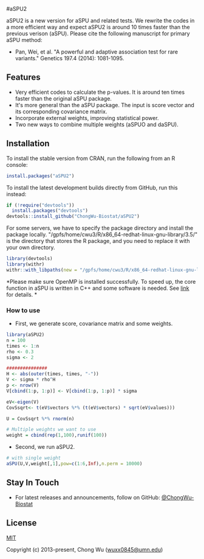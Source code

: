 #aSPU2 

aSPU2 is a new version for aSPU and related tests. We rewrite the codes in a more efficient way and expect aSPU2 is around 10 times faster than the previous verison (aSPU). Please cite the following manuscript for primary aSPU method:

* Pan, Wei, et al. "A powerful and adaptive association test for rare variants." Genetics 197.4 (2014): 1081-1095.

## Features

* Very efficient codes to calculate the p-values. It is around ten times faster than the original aSPU package.
* It's more general than the aSPU package. The input is score vector and its corresponding covariance matrix.
* Incorporate external weights, improving statistical power.
* Two new ways to combine multiple weights (aSPUO and daSPU).


## Installation

To install the stable version from CRAN, run the following from an R console: 

```R
install.packages("aSPU2")
```

To install the latest development builds directly from GitHub, run this instead:

```R
if (!require("devtools"))
  install.packages("devtools")
devtools::install_github("ChongWu-Biostat/aSPU2")
```

For some servers, we have to specify the package directory and install the package locally. "/gpfs/home/cwu3/R/x86_64-redhat-linux-gnu-library/3.5/" is the directory that stores the R package, and you need to replace it with your own directory.
```R
library(devtools)
library(withr)
withr::with_libpaths(new = "/gpfs/home/cwu3/R/x86_64-redhat-linux-gnu-library/3.5/", install_github("ChongWu-Biostat/aSPU2"))
```

*Please make sure OpenMP is installed successfully. To speed up, the core function in aSPU is written in C++ and some software is needed. See [link](http://thecoatlessprofessor.com/programming/openmp-in-r-on-os-x/#after-3-4-0) for details. *



### How to use

* First, we generate score, covariance matrix and some weights.

```R
library(aSPU2)
n = 100
times <- 1:n
rho <- 0.3
sigma <- 2

###############
H <- abs(outer(times, times, "-"))
V <- sigma * rho^H
p <- nrow(V)
V[cbind(1:p, 1:p)] <- V[cbind(1:p, 1:p)] * sigma

eV<-eigen(V)
CovSsqrt<- t(eV$vectors %*% (t(eV$vectors) * sqrt(eV$values)))

U = CovSsqrt %*% rnorm(n)

# Multiple weights we want to use
weight = cbind(rep(1,100),runif(100))
```

* Second, we run aSPU2.

```R
# with single weight
aSPU(U,V,weight[,1],pow=c(1:6,Inf),n.perm = 10000)

```



## Stay In Touch

- For latest releases and announcements, follow on GitHub: [@ChongWu-Biostat](https://github.com/ChongWu-Biostat)


## License

[MIT](http://opensource.org/licenses/MIT)

Copyright (c) 2013-present, Chong Wu (wuxx0845@umn.edu) 


